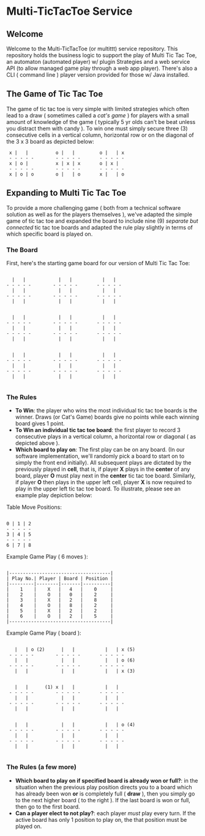 # Multi-TicTacToe Service
## Welcome
Welcome to the Multi-TicTacToe (or multittt) service repository. This repository holds the business logic to support the play of Multi Tic Tac Toe, an automaton (automated player) w/ plugin Strategies and a web service API (to allow managed game play through a web app player). There's also a CLI ( command line ) player version provided for those w/ Java installed. 

## The Game of Tic Tac Toe
The game of tic tac toe is very simple with limited strategies which often lead to a draw ( sometimes called a *cat's game* ) for players with a small amount of knowledge of the game ( typically 5 yr olds can't be beat unless you distract them with candy ). To win one must simply secure three (3) consecutive cells in a vertical column, horizontal row or on the diagonal of the 3 x 3 board as depicted below: 

```  
 x |   |          o |   |         o |   | x
 - - - - -        - - - - -       - - - - - 
 x | o |          x | x | x       o | x | 
 - - - - -        - - - - -       - - - - - 
 x | o | o        o |   | o       x |   | o
 ```
 
 ## Expanding to Multi Tic Tac Toe
 To provide a more challenging game ( both from a technical software solution as well as for the players themselves ), we've adapted the simple game of tic tac toe and expanded the board to include nine (9) _separate but connected_ tic tac toe boards and adapted the rule play slightly in terms of which specific board is played on. 

### The Board
 First, here's the starting game board for our version of Multi Tic Tac Toe:
 
 ```  
 
   |   |            |   |           |   |  
 - - - - -        - - - - -       - - - - - 
   |   |            |   |           |   | 
 - - - - -        - - - - -       - - - - - 
   |   |            |   |           |   | 
 
 
   |   |            |   |           |   |  
 - - - - -        - - - - -       - - - - - 
   |   |            |   |           |   | 
 - - - - -        - - - - -       - - - - - 
   |   |            |   |           |   | 
 
 
   |   |            |   |           |   |  
 - - - - -        - - - - -       - - - - - 
   |   |            |   |           |   | 
 - - - - -        - - - - -       - - - - - 
   |   |            |   |           |   | 
 
 
 ```
 
### The Rules
* __To Win__: the player who wins the most individual tic tac toe boards is the winner. Draws (or Cat's Game) boards give no points while each winning board gives 1 point. 
* __To Win an individual tic tac toe board__: the first player to record 3 consecutive plays in a vertical column, a horizontal row or diagonal ( as depicted above ). 
* __Which board to play on__: The first play can be on any board. (In our software implementation, we'll randomly pick a board to start on to simply the front end initially). All subsequent plays are dictated by the previously played in __cell__, that is, if player __X__ plays in the __center__ of any board, player __O__ must play next in the __center__ tic tac toe board. Similarly, if player __O__ then plays in the upper left cell, player __X__ is now required to play in the upper left tic tac toe board. To illustrate, please see an example play depiction below: 



 
 Table Move Positions:
 
 ```
 
 0 | 1 | 2       
 - - - - -       
 3 | 4 | 5        
 - - - - -       
 6 | 7 | 8     
 
 ```
 
 Example Game Play ( 6 moves ): 
 
 
 ```
 
|-------------------------------------|
| Play No.| Player | Board | Position |
|---------|--------|-------|----------|
|    1    |    X   |   4   |    0     |
|    2    |    O   |   0   |    2     |
|    3    |    X   |   2   |    8     |
|    4    |    O   |   8   |    2     |
|    5    |    X   |   2   |    2     |
|    6    |    O   |   2   |    5     |
|-------------------------------------|

```

Example Game Play ( board ):

```

   |   | o (2)      |   |           |   | x (5)
 - - - - -        - - - - -       - - - - - 
   |   |            |   |           |   | o (6)
 - - - - -        - - - - -       - - - - - 
   |   |            |   |           |   | x (3)
 
 
   |   |      (1) x |   |           |   |  
 - - - - -        - - - - -       - - - - - 
   |   |            |   |           |   | 
 - - - - -        - - - - -       - - - - - 
   |   |            |   |           |   | 
 
 
   |   |            |   |           |   | o (4) 
 - - - - -        - - - - -       - - - - - 
   |   |            |   |           |   | 
 - - - - -        - - - - -       - - - - - 
   |   |            |   |           |   | 


```


### The Rules (a few more)
* __Which board to play on if specified board is already won or full?__: in the situation when the previous play position directs you to a board which has already been won __or__ is completely full ( __draw__ ), then you simply go to the next higher board ( to the right ). If the last board is won or full, then go to the first board. 
* __Can a player elect to not play?__: each player *must* play every turn. If the active board has only 1 position to play on, the that position must be played on.
